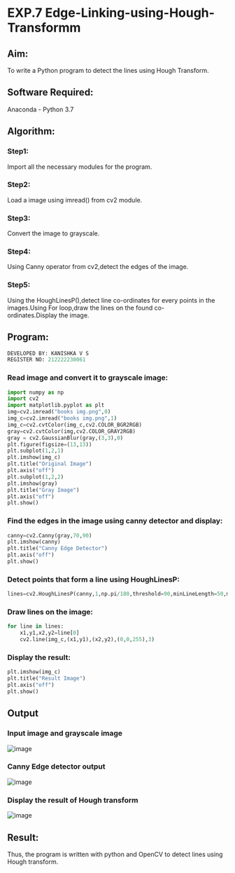 # EXP.7 Edge-Linking-using-Hough-Transformm
## Aim:
To write a Python program to detect the lines using Hough Transform.

## Software Required:
Anaconda - Python 3.7

## Algorithm:
### Step1:

Import all the necessary modules for the program.
### Step2:

Load a image using imread() from cv2 module.
### Step3:

Convert the image to grayscale.
### Step4:

Using Canny operator from cv2,detect the edges of the image.
### Step5:

Using the HoughLinesP(),detect line co-ordinates for every points in the images.Using For loop,draw the lines on the found co-ordinates.Display the image.

## Program:
```py
DEVELOPED BY: KANISHKA V S
REGISTER NO: 212222230061
```
### Read image and convert it to grayscale image:
```py
import numpy as np
import cv2
import matplotlib.pyplot as plt
img=cv2.imread("books img.png",0)
img_c=cv2.imread("books img.png",1)
img_c=cv2.cvtColor(img_c,cv2.COLOR_BGR2RGB)
gray=cv2.cvtColor(img,cv2.COLOR_GRAY2RGB)
gray = cv2.GaussianBlur(gray,(3,3),0)
plt.figure(figsize=(13,13))
plt.subplot(1,2,1)
plt.imshow(img_c)
plt.title("Original Image")
plt.axis("off")
plt.subplot(1,2,2)
plt.imshow(gray)
plt.title("Gray Image")
plt.axis("off")
plt.show()
```
### Find the edges in the image using canny detector and display:
```py
canny=cv2.Canny(gray,70,90)
plt.imshow(canny)
plt.title("Canny Edge Detector")
plt.axis("off")
plt.show()
```
### Detect points that form a line using HoughLinesP:
```py
lines=cv2.HoughLinesP(canny,1,np.pi/180,threshold=90,minLineLength=50,maxLineGap=90)
```
### Draw lines on the image:
```py
for line in lines:
    x1,y1,x2,y2=line[0]
    cv2.line(img_c,(x1,y1),(x2,y2),(0,0,255),3)
```
### Display the result:
```py
plt.imshow(img_c)
plt.title("Result Image")
plt.axis("off")
plt.show()
```
## Output

### Input image and grayscale image
![image](https://github.com/kanishka2305/Edge-Linking-using-Hough-Transformm/assets/113497357/fdcd9b9c-0740-4fda-b2be-c14c6bf81b0d)


### Canny Edge detector output
![image](https://github.com/kanishka2305/Edge-Linking-using-Hough-Transformm/assets/113497357/953071e5-1bd4-4fae-b7b3-b40d15d31889)


### Display the result of Hough transform
![image](https://github.com/kanishka2305/Edge-Linking-using-Hough-Transformm/assets/113497357/90cd6a3c-886a-4a5f-a4d7-d0a6ccf6bf23)

## Result:
Thus, the program is written with python and OpenCV to detect lines using Hough transform.
